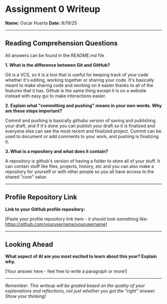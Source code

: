 # Assignment 0 Writeup

**Name:** Oscar Huerta
**Date:** 8/19/25

---

## Reading Comprehension Questions
All answers can be found in the README.md file

**1. What is the difference between Git and GitHub?**

Git is a VCS, so it is a tool that is useful for keeping track of your cade whether it's editing, working together or sharing your code. It's basically meant to make sharing code and working on it easier thanks to all of the features that it has. Github is the same thing except it is on a website instead with easy gui to make interactions easier. 

**2. Explain what "committing and pushing" means in your own words. Why are these steps important?**

Commit and pushing is basically githubs version of saving and publishing your draft, and if it's done you can publish your draft so it is finalized and everyone else can see the most recent and finalized project. Commit can be used to document or add comments to your work, and pushing is finalizing it.

**3. What is a repository and what does it contain?**

A repository is github's version of having a folder to store all of your stuff. It can contain stuff like files, projects, history, etc and you can also make a repository for yourself or with other people so you all have access to the shared "core" value.

---

## Profile Repository Link

**Link to your GitHub profile repository:** 

[Paste your profile repository link here - it should look something like: https://github.com/yourusername/yourusername]

---

## Looking Ahead

**What aspect of AI are you most excited to learn about this year? Explain why.**

[Your answer here - feel free to write a paragraph or more!]

---

*Remember: This writeup will be graded based on the quality of your explanations and reflections, not just whether you got the "right" answer. Show your thinking!*
